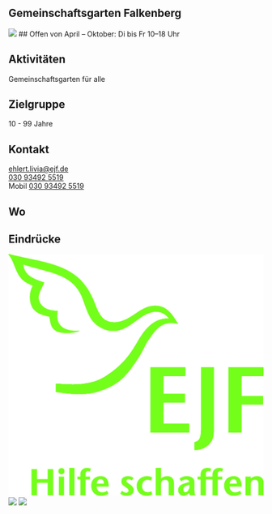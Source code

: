 ## Gemeinschaftsgarten Falkenberg
<img id="topmedia" src="/Begegnungen/Images/HVWgarten/logo.jpg" />
## Offen
von April – Oktober: Di bis Fr 10–18 Uhr 

## Aktivitäten
<p id="activities">
Gemeinschaftsgarten für alle
</p>

## Zielgruppe
10 - 99 Jahre

## Kontakt
[ehlert.livia@ejf.de](mailto:ehlert.livia@ejf.de)<br>
<a href="tel:+4930934925519">030 93492 5519</a><br>
Mobil <a href="tel:+4930934925519">030 93492 5519</a>

## Wo
<div id="gmap"></div>
<script>window.onload = showMap(´Hausvaterweg 21, 13057 Berlin, 0, 'gmap_mini')</script>

## Eindrücke
<div class="mediacontainer">
  <img src="Images/HVWgarten/1.jpg" />
  <img src="Images/HVWgarten/2.jpg" />
  <img src="Images/HVWgarten/3.jpg" />
</div>
